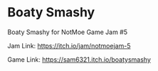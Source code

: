 # Boaty Smashy

Boaty Smashy for NotMoe Game Jam #5

Jam Link: https://itch.io/jam/notmoejam-5

Game Link: https://sam6321.itch.io/boatysmashy
